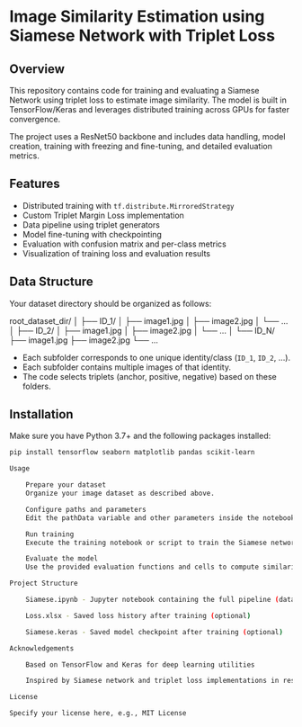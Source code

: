 # Image Similarity Estimation using Siamese Network with Triplet Loss

## Overview
This repository contains code for training and evaluating a Siamese Network using triplet loss to estimate image similarity. The model is built in TensorFlow/Keras and leverages distributed training across GPUs for faster convergence.

The project uses a ResNet50 backbone and includes data handling, model creation, training with freezing and fine-tuning, and detailed evaluation metrics.

## Features
- Distributed training with `tf.distribute.MirroredStrategy`
- Custom Triplet Margin Loss implementation
- Data pipeline using triplet generators
- Model fine-tuning with checkpointing
- Evaluation with confusion matrix and per-class metrics
- Visualization of training loss and evaluation results

## Data Structure

Your dataset directory should be organized as follows:

root_dataset_dir/
│
├── ID_1/
│   ├── image1.jpg
│   ├── image2.jpg
│   └── ...
│
├── ID_2/
│   ├── image1.jpg
│   ├── image2.jpg
│   └── ...
│
└── ID_N/
    ├── image1.jpg
    ├── image2.jpg
    └── ...


- Each subfolder corresponds to one unique identity/class (`ID_1`, `ID_2`, …).
- Each subfolder contains multiple images of that identity.
- The code selects triplets (anchor, positive, negative) based on these folders.

## Installation
Make sure you have Python 3.7+ and the following packages installed:

```bash
pip install tensorflow seaborn matplotlib pandas scikit-learn

Usage

    Prepare your dataset
    Organize your image dataset as described above.

    Configure paths and parameters
    Edit the pathData variable and other parameters inside the notebook or scripts as needed.

    Run training
    Execute the training notebook or script to train the Siamese network.

    Evaluate the model
    Use the provided evaluation functions and cells to compute similarity metrics and visualize results.

Project Structure

    Siamese.ipynb - Jupyter notebook containing the full pipeline (data loading, training, evaluation)

    Loss.xlsx - Saved loss history after training (optional)

    Siamese.keras - Saved model checkpoint after training (optional)

Acknowledgements

    Based on TensorFlow and Keras for deep learning utilities

    Inspired by Siamese network and triplet loss implementations in research papers

License

Specify your license here, e.g., MIT License
